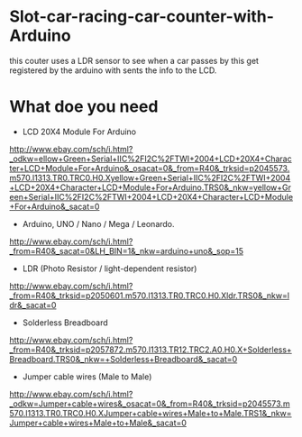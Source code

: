 # Slot-car-racing-car-counter-with-Arduino


this couter uses a LDR sensor to see when a car passes by
this get registered by the arduino with sents the info to the LCD.

# What doe you need

* LCD 20X4 Module For Arduino

http://www.ebay.com/sch/i.html?_odkw=ellow+Green+Serial+IIC%2FI2C%2FTWI+2004+LCD+20X4+Character+LCD+Module+For+Arduino&_osacat=0&_from=R40&_trksid=p2045573.m570.l1313.TR0.TRC0.H0.Xyellow+Green+Serial+IIC%2FI2C%2FTWI+2004+LCD+20X4+Character+LCD+Module+For+Arduino.TRS0&_nkw=yellow+Green+Serial+IIC%2FI2C%2FTWI+2004+LCD+20X4+Character+LCD+Module+For+Arduino&_sacat=0


* Arduino, UNO / Nano / Mega / Leonardo.

http://www.ebay.com/sch/i.html?_from=R40&_sacat=0&LH_BIN=1&_nkw=arduino+uno&_sop=15


* LDR (Photo Resistor / light-dependent resistor)

http://www.ebay.com/sch/i.html?_from=R40&_trksid=p2050601.m570.l1313.TR0.TRC0.H0.Xldr.TRS0&_nkw=ldr&_sacat=0

* Solderless Breadboard

http://www.ebay.com/sch/i.html?_from=R40&_trksid=p2057872.m570.l1313.TR12.TRC2.A0.H0.X+Solderless+Breadboard.TRS0&_nkw=+Solderless+Breadboard&_sacat=0

*  Jumper cable wires (Male to Male)

http://www.ebay.com/sch/i.html?_odkw=Jumper+cable+wires&_osacat=0&_from=R40&_trksid=p2045573.m570.l1313.TR0.TRC0.H0.XJumper+cable+wires+Male+to+Male.TRS1&_nkw=Jumper+cable+wires+Male+to+Male&_sacat=0
